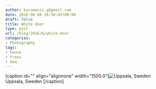 ```yaml
---
author: karamanis.g@gmail.com
date: 2016-06-08 16:50:42+00:00
draft: false
title: White door
type: post
url: /blog/2016/6/white-door
categories:
- Photography
tags:
- house
- trees
- b&w
---
```


[caption id="" align="alignnone" width="1500.0"]![ Uppsala, Sweden ](https://images.squarespace-cdn.com/content/v1/4f3f61bae4b063b909445965/1465404600465-JY1XREIDVVXV5GSVEK4L/ke17ZwdGBToddI8pDm48kFWxnDtCdRm2WA9rXcwtIYR7gQa3H78H3Y0txjaiv_0fUGoJdozGrftqgFEuLO1ijKUnZsVrR84hBHFZcSX3PY1pVTFuj43wYrx_0t1QTIooOqpeNLcJ80NK65_fV7S1UVsVeZC0jF06G40CyqB9tcdYPKatbvTCzMOd2FvUjWIkhYMIjrhMLIPxxLP70sz8lQ/image-asset.jpeg?format=original)
 Uppsala, Sweden [/caption]
